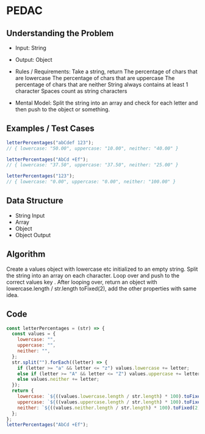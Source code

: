 # PEDAC

## Understanding the Problem

- Input:
  String

- Output:
  Object

- Rules / Requirements:
  Take a string, return
  The percentage of chars that are lowercase
  The percentage of chars that are uppercase
  The percentage of chars that are neither
  String always contains at least 1 character
  Spaces count as string characters

- Mental Model:
  Split the string into an array and check for each letter and then push to the object or something.

## Examples / Test Cases

```js
letterPercentages("abCdef 123");
// { lowercase: "50.00", uppercase: "10.00", neither: "40.00" }

letterPercentages("AbCd +Ef");
// { lowercase: "37.50", uppercase: "37.50", neither: "25.00" }

letterPercentages("123");
// { lowercase: "0.00", uppercase: "0.00", neither: "100.00" }
```

## Data Structure

- String
  Input
- Array
- Object
- Object
  Output

## Algorithm

Create a values object with lowercase etc initialized to an empty string.
Split the string into an array on each character.
Loop over and push to the correct values key .
After looping over, return an object with lowercase.length / str.length toFixed(2),
add the other properties with same idea.

## Code

```js
const letterPercentages = (str) => {
  const values = {
    lowercase: "",
    uppercase: "",
    neither: "",
  };
  str.split("").forEach((letter) => {
    if (letter >= "a" && letter <= "z") values.lowercase += letter;
    else if (letter >= "A" && letter <= "Z") values.uppercase += letter;
    else values.neither += letter;
  });
  return {
    lowercase: `${((values.lowercase.length / str.length) * 100).toFixed(2)}%`,
    uppercase: `${((values.uppercase.length / str.length) * 100).toFixed(2)}%`,
    neither: `${((values.neither.length / str.length) * 100).toFixed(2)}%`,
  };
};
letterPercentages("AbCd +Ef");
```
